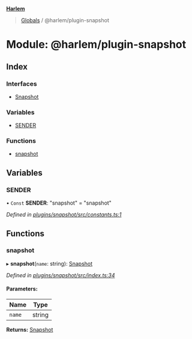 **[Harlem](../README.md)**

> [Globals](../README.md) / @harlem/plugin-snapshot

# Module: @harlem/plugin-snapshot

## Index

### Interfaces

* [Snapshot](../interfaces/_harlem_plugin_snapshot.snapshot.md)

### Variables

* [SENDER](_harlem_plugin_snapshot.md#sender)

### Functions

* [snapshot](_harlem_plugin_snapshot.md#snapshot)

## Variables

### SENDER

• `Const` **SENDER**: \"snapshot\" = "snapshot"

*Defined in [plugins/snapshot/src/constants.ts:1](https://github.com/andrewcourtice/harlem/blob/24564e7/plugins/snapshot/src/constants.ts#L1)*

## Functions

### snapshot

▸ **snapshot**(`name`: string): [Snapshot](../interfaces/_harlem_plugin_snapshot.snapshot.md)

*Defined in [plugins/snapshot/src/index.ts:34](https://github.com/andrewcourtice/harlem/blob/24564e7/plugins/snapshot/src/index.ts#L34)*

#### Parameters:

Name | Type |
------ | ------ |
`name` | string |

**Returns:** [Snapshot](../interfaces/_harlem_plugin_snapshot.snapshot.md)
